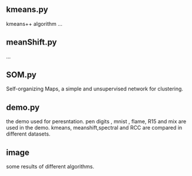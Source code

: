 ## kmeans.py 
kmeans++ algorithm
...
## meanShift.py
...
## SOM.py
Self-organizing Maps, a simple and unsupervised network for clustering.

## demo.py
the demo used for peresntation. pen digits , mnist , flame, R15 and mix are used in the demo. 
kmeans, meanshift,spectral and RCC are compared in different datasets.

## image
some results of different algorithms.
